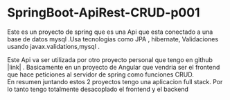 # SpringBoot-ApiRest-CRUD-p001
Este es un proyecto de spring que es una Api que esta conectado a una base de datos mysql .Usa tecnologias como JPA , hibernate, Validaciones usando javax.validations,mysql .

Este Api va ser utilizada por otro proyecto personal que tengo en github |link| . Basicamente en un proyecto de Angular que vendria ser el frontend que hace peticiones al servidor de spring como funciones CRUD.                                                  
En resumen juntando estos 2 proyectos tengo una aplicacion full stack. Por lo tanto tengo totalmente desacoplado el frontend y el backend
